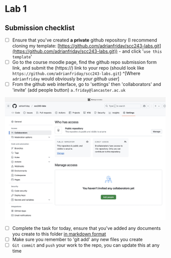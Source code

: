 # Lab 1

## Submission checklist

- [ ] Ensure that you've created **a private** github repository (I recommend cloning my template: [https://github.com/adrianfriday/scc243-labs.git](https://github.com/adrianfriday/scc243-labs.git)) - and click '`use this template`'
- [ ] Go to the course moodle page, find the github repo submission form link, and submit the (https://) link to your repo (should look like `https://github.com/adrianfriday/scc243-labs.git`) ^[Where `adrianfriday` would obviously be *your github user*]
- [ ] From the github web interface, go to 'settings' then 'collaborators' and 'invite' (add people button) `a.friday@lancaster.ac.uk`

![Adding a collaborator](figs/adding-collaborator.jpg)

- [ ] Complete the task for today, ensure that you've added any documents you create to this folder [in markdown format](https://www.markdownguide.org/getting-started/)
- [ ] Make sure you remember to 'git add' any new files you create
- [ ] `Git commit` and `push` your work to the repo, you can update this at any time